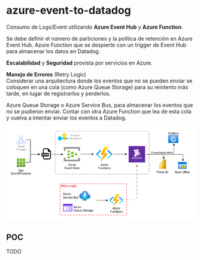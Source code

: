 # azure-event-to-datadog

Consumo de Logs/Event utilizando **Azure Event Hub** y **Azure Function**.

Se debe definir el número de particiones y la política de retención en Azure Event Hub. Azure Function que se despierte con un trigger de Event Hub para almacenar los datos en Datadog.

**Escalabilidad** y **Seguridad** provista por servicios en Azure. 

**Manejo de Errores** (Retry Logic)  
Considerar una arquitectura donde los eventos que no se pueden enviar se coloquen en una cola (como Azure Queue Storage) para su reintento más tarde, en lugar de registrarlos y perderlos.

Azure Queue Storage o Azure Service Bus, para almacenar los eventos que no se pudieron enviar. Contar con otra Azure Function que lea de esta cola y vuelva a intentar enviar los eventos a Datadog.

![](docs/azure-event-log.png)

## POC

TODO
